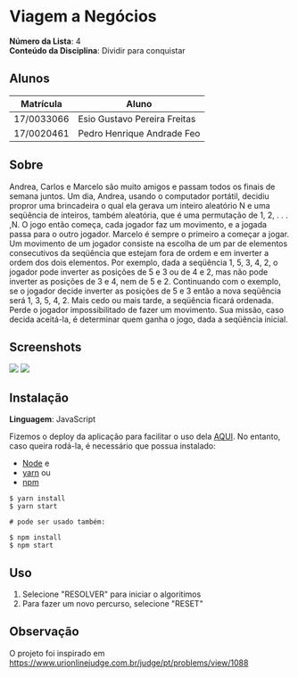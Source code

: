 # Viagem a Negócios

**Número da Lista**: 4<br>
**Conteúdo da Disciplina**: Dividir para conquistar<br>

## Alunos

| Matrícula  | Aluno                        |
| ---------- | ---------------------------- |
| 17/0033066 | Esio Gustavo Pereira Freitas |
| 17/0020461 | Pedro Henrique Andrade Feo   |

## Sobre

Andrea, Carlos e Marcelo são muito amigos e passam todos os finais de semana juntos. Um dia, Andrea, usando o computador portátil, decidiu propror uma brincadeira o qual ela gerava um inteiro aleatório N e uma seqüência de inteiros, também aleatória, que é uma permutação de 1, 2, . . . ,N.
O jogo então começa, cada jogador faz um movimento, e a jogada passa para o outro jogador. Marcelo é sempre o primeiro a começar a jogar. Um movimento de um jogador consiste na escolha de um par de elementos consecutivos da seqüência que estejam fora de ordem e em inverter a ordem dos dois elementos. Por exemplo, dada a seqüência 1, 5, 3, 4, 2, o jogador pode inverter as posições de 5 e 3 ou de 4 e 2, mas não pode inverter as posições de 3 e 4, nem de 5 e 2. Continuando com o exemplo, se o jogador decide inverter as posições de 5 e 3 então a nova seqüência será 1, 3, 5, 4, 2. Mais cedo ou mais tarde, a seqüência ficará ordenada. Perde o jogador impossibilitado de fazer um movimento.
Sua missão, caso decida aceitá-la, é determinar quem ganha o jogo, dada a seqüência inicial.

## Screenshots

![](https://github.com/projeto-de-algoritmos/D-C_dupla1/blob/master/styles/img1.png)
![](https://github.com/projeto-de-algoritmos/D-C_dupla1/blob/master/styles/img2.png)

## Instalação

**Linguagem**: JavaScript<br>

Fizemos o deploy da aplicação para facilitar o uso dela [AQUI](https://viagemanegocios.netlify.app/).
No entanto, caso queira rodá-la, é necessário que possua instalado:

- [Node](https://nodejs.org/en/) e
- [yarn](https://yarnpkg.com/) ou
- [npm](https://www.npmjs.com/)

```ssh
$ yarn install
$ yarn start

# pode ser usado também:

$ npm install
$ npm start
```

## Uso

1. Selecione "RESOLVER" para iniciar o algoritimos
2. Para fazer um novo percurso, selecione "RESET"

## Observação

O projeto foi inspirado em https://www.urionlinejudge.com.br/judge/pt/problems/view/1088
